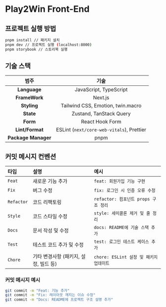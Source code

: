 # Play2Win Front-End

## 프로젝트 실행 방법

```bash
pnpm install // 패키지 설치
pnpm dev // 프로젝트 실행 (localhost:8000)
pnpm storybook // 스토리북 실행
```

## 기술 스택

|        범주         |                   기술                    |
| :-----------------: | :---------------------------------------: |
|    **Language**     |          JavaScript, TypeScript           |
|    **FrameWork**    |                  Next.js                  |
|     **Styling**     |     Tailwind CSS, Emotion, twin.macro     |
|      **State**      |          Zustand, TanStack Query          |
|      **Form**       |              React Hook Form              |
|   **Lint/Format**   | ESLint (`next/core-web-vitals`), Prettier |
| **Package Manager** |                   pnpm                    |


## 커밋 메시지 컨벤션

| 타입       | 설명                                  | 예시                                    |
| :--------- | :------------------------------------ | :-------------------------------------- |
| `Feat`     | 새로운 기능 추가                      | `feat: 회원가입 기능 구현`              |
| `Fix`      | 버그 수정                             | `fix: 로그인 시 인증 오류 수정`         |
| `Refactor` | 코드 리팩토링        | `refactor: 컴포넌트 props 구조 정리`    |
| `Style`    | 코드 스타일 수정     | `style: 세미콜론 제거 및 줄 정리`       |
| `Docs`     | 문서 작성 및 수정                     | `docs: README에 기술 스택 추가`         |
| `Test`     | 테스트 코드 추가 및 수정              | `test: 로그인 테스트 케이스 추가`       |
| `Chore`    | 기타 변경사항 (패키지, 설정, 빌드 등) | `chore: ESLint 설정 및 패키지 업데이트` |

### 커밋 메시지 예시

```bash
git commit -m "Feat: 기능 추가"
git commit -m "Fix: 레이아웃 깨지는 이슈 수정"
git commit -m "Docs: README에 프로젝트 구조 설명 추가"
```
